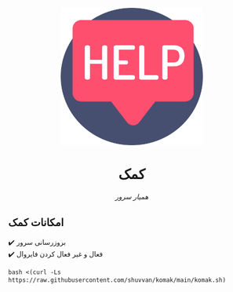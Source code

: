 <p align="center">
<picture>
<img width="290" height="280"  alt="کمک" src="https://raw.githubusercontent.com/shuvvan/komak/refs/heads/main/komak.png">
</picture>
  </p> 
<p align="center">
<h1 align="center"/>کمک</h1>
<h6 align="center">همیار سرور<h6>
</p>


## امکانات کمک <br>

✔️ بروزرسانی سرور <br>
✔️ فعال و غیر فعال کردن فایروال<br>



```
bash <(curl -Ls https://raw.githubusercontent.com/shuvvan/komak/main/komak.sh)
```
